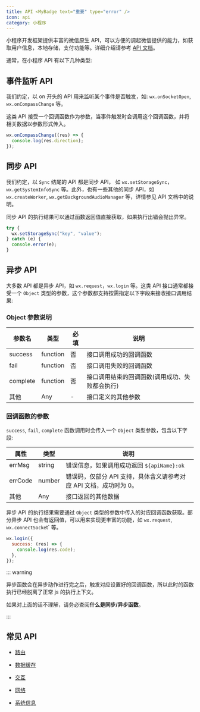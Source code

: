 ```yaml
---
title: API <MyBadge text="重要" type="error" />
icon: api
category: 小程序
---
```


小程序开发框架提供丰富的微信原生 API，可以方便的调起微信提供的能力，如获取用户信息，本地存储，支付功能等。详细介绍请参考 [API 文档](https://developers.weixin.qq.com/miniprogram/dev/api/)。

<!-- more -->

通常，在小程序 API 有以下几种类型:

## 事件监听 API

我们约定，以 on 开头的 API 用来监听某个事件是否触发，如: `wx.onSocketOpen`, `wx.onCompassChange` 等。

这类 API 接受一个回调函数作为参数，当事件触发时会调用这个回调函数，并将相关数据以参数形式传入。

```js
wx.onCompassChange((res) => {
  console.log(res.direction);
});
```

## 同步 API

我们约定，以 `Sync` 结尾的 API 都是同步 API， 如 `wx.setStorageSync`，`wx.getSystemInfoSync` 等。此外，也有一些其他的同步 API，如 `wx.createWorker`, `wx.getBackgroundAudioManager` 等，详情参见 API 文档中的说明。

同步 API 的执行结果可以通过函数返回值直接获取，如果执行出错会抛出异常。

```js
try {
  wx.setStorageSync("key", "value");
} catch (e) {
  console.error(e);
}
```

## 异步 API

大多数 API 都是异步 API，如 `wx.request`，`wx.login` 等。这类 API 接口通常都接受一个 `Object` 类型的参数，这个参数都支持按需指定以下字段来接收接口调用结果:

### Object 参数说明

| 参数名   | 类型     | 必填 | 说明                                           |
| -------- | -------- | ---- | ---------------------------------------------- |
| success  | function | 否   | 接口调用成功的回调函数                         |
| fail     | function | 否   | 接口调用失败的回调函数                         |
| complete | function | 否   | 接口调用结束的回调函数(调用成功、失败都会执行) |
| 其他     | Any      | -    | 接口定义的其他参数                             |

### 回调函数的参数

`success`, `fail`, `complete` 函数调用时会传入一个 `Object` 类型参数，包含以下字段:

| 属性    | 类型   | 说明                                                               |
| ------- | ------ | ------------------------------------------------------------------ |
| errMsg  | string | 错误信息，如果调用成功返回 `${apiName}:ok`                         |
| errCode | number | 错误码，仅部分 API 支持，具体含义请参考对应 API 文档，成功时为 0。 |
| 其他    | Any    | 接口返回的其他数据                                                 |

异步 API 的执行结果需要通过 `Object` 类型的参数中传入的对应回调函数获取。部分异步 API 也会有返回值，可以用来实现更丰富的功能，如 `wx.request`, `wx.connectSocke`t` 等。

```js
wx.login({
  success: (res) => {
    console.log(res.code);
  },
});
```

::: warning

异步函数会在异步动作进行完之后，触发对应设置好的回调函数，所以此时的函数执行已经脱离了正常 js 的执行上下文。

如果对上面的话不理解，请务必查阅**什么是同步/异步函数**。

:::

## 常见 API

- [路由](route.md)

- [数据缓存](storage.md)

- [交互](interact.md)

- [网络](network.md)

- [系统信息](system.md)
